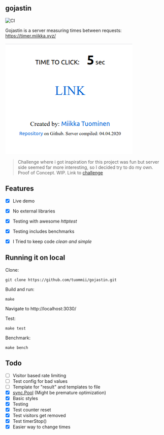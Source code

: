 ## gojastin
![CI](https://github.com/tuommii/gojastin/workflows/CI/badge.svg)

Gojastin is a server measuring times between requests: https://timer.miikka.xyz/


![Screenshot](/pic.png)


>  Challenge where i got inspiration for this project was fun but server side seemed far more interesting, so I decided try to do my own. Proof of Concept. WIP. Link to [challenge](https://github.com/hivehelsinki/remote-challs/tree/master/chall03)

## Features
- [x] Live demo
- [x] No external libraries
- [x] Testing with awesome *httptest*
- [x] Testing includes benchmarks
- [x] I Tried to keep code *clean and simple*


## Running it on local

Clone:

```
git clone https://github.com/tuommii/gojastin.git
```

Build and run:

```
make
```


Navigate to http://localhost:3030/


Test:
```
make test
```

Benchmark:
```
make bench
```

## Todo
- [ ] Visitor based rate limiting
- [ ] Test config for bad values
- [ ] Template for "result" and templates to file
- [x] [sync.Pool](https://developer20.com/using-sync-pool/index.html)
(Might be premature optimization)
- [x] Basic styles
- [x] Testing
- [x] Test counter reset
- [x] Test visitors get removed
- [x] Test timerStop()
- [x] Easier way to change times

